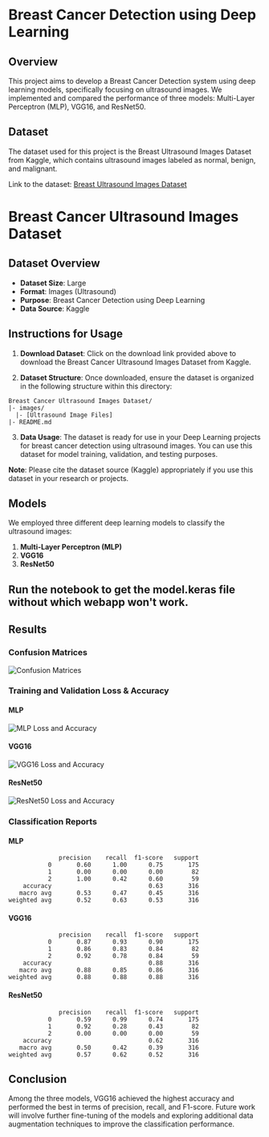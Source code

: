 # Breast Cancer Detection using Deep Learning

## Overview
This project aims to develop a Breast Cancer Detection system using deep learning models, specifically focusing on ultrasound images. We implemented and compared the performance of three models: Multi-Layer Perceptron (MLP), VGG16, and ResNet50.

## Dataset
The dataset used for this project is the Breast Ultrasound Images Dataset from Kaggle, which contains ultrasound images labeled as normal, benign, and malignant.

Link to the dataset: [Breast Ultrasound Images Dataset](https://www.kaggle.com/datasets/aryashah2k/breast-ultrasound-images-dataset)
# Breast Cancer Ultrasound Images Dataset



## Dataset Overview

- **Dataset Size**: Large
- **Format**: Images (Ultrasound)
- **Purpose**: Breast Cancer Detection using Deep Learning
- **Data Source**: Kaggle

## Instructions for Usage

1. **Download Dataset**: Click on the download link provided above to download the Breast Cancer Ultrasound Images Dataset from Kaggle.

2. **Dataset Structure**: Once downloaded, ensure the dataset is organized in the following structure within this directory:

```
Breast Cancer Ultrasound Images Dataset/
|- images/
  |- [Ultrasound Image Files]
|- README.md
```

3. **Data Usage**: The dataset is ready for use in your Deep Learning projects for breast cancer detection using ultrasound images. You can use this dataset for model training, validation, and testing purposes.

**Note**: Please cite the dataset source (Kaggle) appropriately if you use this dataset in your research or projects.


## Models
We employed three different deep learning models to classify the ultrasound images:
1. **Multi-Layer Perceptron (MLP)**
2. **VGG16**
3. **ResNet50**

## Run the notebook to get the model.keras file without which webapp won't work.

## Results
### Confusion Matrices
![Confusion Matrices](path_to_confusion_matrices_image)

### Training and Validation Loss & Accuracy

#### MLP
![MLP Loss and Accuracy](path_to_mlp_loss_accuracy_image)

#### VGG16
![VGG16 Loss and Accuracy](path_to_vgg16_loss_accuracy_image)

#### ResNet50
![ResNet50 Loss and Accuracy](path_to_resnet50_loss_accuracy_image)

### Classification Reports

#### MLP
```
              precision    recall  f1-score   support
           0       0.60      1.00      0.75       175
           1       0.00      0.00      0.00        82
           2       1.00      0.42      0.60        59
    accuracy                           0.63       316
   macro avg       0.53      0.47      0.45       316
weighted avg       0.52      0.63      0.53       316
```

#### VGG16
```
              precision    recall  f1-score   support
           0       0.87      0.93      0.90       175
           1       0.86      0.83      0.84        82
           2       0.92      0.78      0.84        59
    accuracy                           0.88       316
   macro avg       0.88      0.85      0.86       316
weighted avg       0.88      0.88      0.88       316
```

#### ResNet50
```
              precision    recall  f1-score   support
           0       0.59      0.99      0.74       175
           1       0.92      0.28      0.43        82
           2       0.00      0.00      0.00        59
    accuracy                           0.62       316
   macro avg       0.50      0.42      0.39       316
weighted avg       0.57      0.62      0.52       316
```

## Conclusion
Among the three models, VGG16 achieved the highest accuracy and performed the best in terms of precision, recall, and F1-score. Future work will involve further fine-tuning of the models and exploring additional data augmentation techniques to improve the classification performance.
